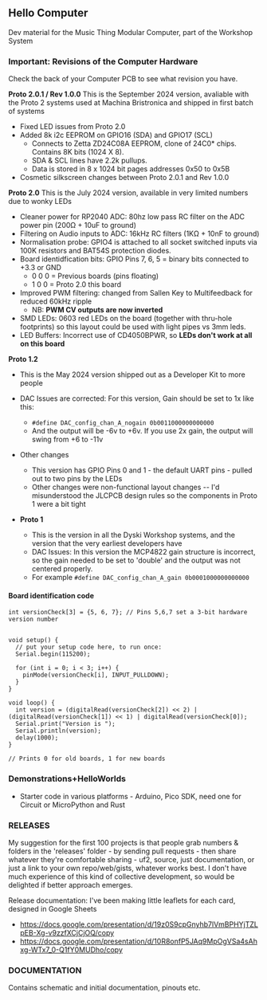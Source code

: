 ## Hello Computer  

Dev material for the Music Thing Modular Computer, part of the Workshop System  


### Important: Revisions of the Computer Hardware
Check the back of your Computer PCB to see what revision you have. 

**Proto 2.0.1 / Rev 1.0.0** 
This is the September 2024 version, avaliable with the Proto 2 systems used at Machina Bristronica and shipped in first batch of systems
- Fixed LED issues from Proto 2.0
- Added 8k i2c EEPROM on GPIO16 (SDA) and GPIO17 (SCL)
    - Connects to Zetta ZD24C08A EEPROM, clone of 24C0* chips. Contains 8K bits (1024 X 8). 
    - SDA & SCL lines have 2.2k pullups. 
    - Data is stored in 8 x 1024 bit pages addresses 0x50 to 0x5B
- Cosmetic silkscreen changes between Proto 2.0.1 and Rev 1.0.0

**Proto 2.0** 
This is the July 2024 version, available in very limited numbers due to wonky LEDs 
- Cleaner power for RP2040 ADC: 80hz low pass RC filter on the ADC power pin (200Ω + 10uF to ground) 
- Filtering on Audio inputs to ADC: 16kHz RC filters (1KΩ + 10nF to ground) 
- Normalisation probe: GPIO4 is attached to all socket switched inputs via 100K resistors and BAT54S protection diodes. 
- Board identidfication bits: GPIO Pins 7, 6, 5 = binary bits connected to +3.3 or GND  
  - 0 0 0 = Previous boards (pins floating)
  - 1 0 0 = Proto 2.0 this board 
- Improved PWM filtering: changed from Sallen Key to Multifeedback for reduced 60kHz ripple
  - NB: **PWM CV outputs are now inverted**
- SMD LEDs: 0603 red LEDs on the board (together with thru-hole footprints) so this layout could be used with light pipes vs 3mm leds. 
- LED Buffers: Incorrect use of CD4050BPWR, so **LEDs don't work at all on this board**


**Proto 1.2**
  - This is the May 2024 version shipped out as a Developer Kit to more people
  - DAC Issues are corrected: For this version, Gain should be set to 1x like this:
    - ```#define DAC_config_chan_A_nogain 0b0011000000000000```
    - And the output will be -6v to +6v. If you use 2x gain, the output will swing from +6 to -11v
  - Other changes
    - This version has GPIO Pins 0 and 1 - the default UART pins - pulled out to two pins by the LEDs
    - Other changes were non-functional layout changes -- I'd misunderstood the JLCPCB design rules so the components in Proto 1 were a bit tight

- **Proto 1**
  - This is the version in all the Dyski Workshop systems, and the version that the very earliest developers have
  - DAC Issues: In this version the MCP4822 gain structure is incorrect, so the gain needed to be set to 'double' and the output was not centered properly.
  - For example ```#define DAC_config_chan_A_gain 0b0001000000000000```


#### Board identification code 

```
int versionCheck[3] = {5, 6, 7}; // Pins 5,6,7 set a 3-bit hardware version number


void setup() {
  // put your setup code here, to run once:
  Serial.begin(115200);

  for (int i = 0; i < 3; i++) {
    pinMode(versionCheck[i], INPUT_PULLDOWN);
  }
}

void loop() {
  int version = (digitalRead(versionCheck[2]) << 2) | (digitalRead(versionCheck[1]) << 1) | digitalRead(versionCheck[0]);
  Serial.print("Version is ");
  Serial.println(version);
  delay(1000);
}

// Prints 0 for old boards, 1 for new boards 
```

### Demonstrations+HelloWorlds

- Starter code in various platforms - Arduino, Pico SDK, need one for Circuit or MicroPython and Rust 

### RELEASES 


My suggestion for the first 100 projects is that people grab numbers & folders in the 'releases' folder - by sending pull requests - then share whatever they're comfortable sharing - uf2, source, just documentation, or just a link to your own repo/web/gists, whatever works best. I don't have much experience of this kind of collective development, so would be delighted if better approach emerges.  

Release documentation: I've been making little leaflets for each card, designed in Google Sheets  
- https://docs.google.com/presentation/d/19z0S9cpGnyhb7lVmBPHYjTZLpEB-Xg-v9zzfXCjCjOQ/copy   
- https://docs.google.com/presentation/d/10R8onfP5JAq9MpOgVSa4sAhxg-WTx7_0-Q1fY0MUDho/copy

### DOCUMENTATION 

Contains schematic and initial documentation, pinouts etc. 
  
